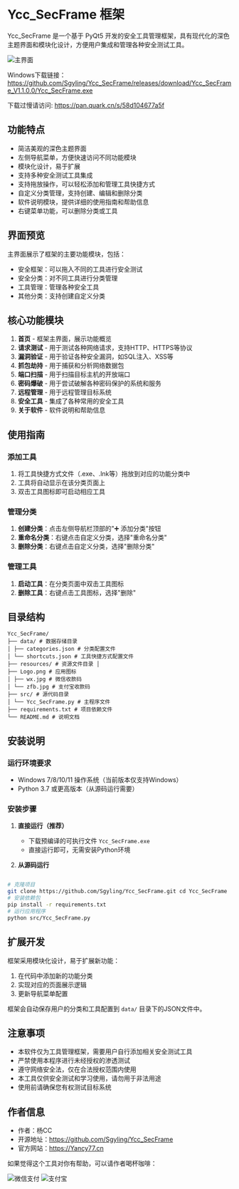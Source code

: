 # Ycc_SecFrame 框架

Ycc_SecFrame 是一个基于 PyQt5 开发的安全工具管理框架，具有现代化的深色主题界面和模块化设计，方便用户集成和管理各种安全测试工具。

![主界面](resources/Logo.png)

Windows下载链接：https://github.com/Sgyling/Ycc_SecFrame/releases/download/Ycc_SecFrame_V1.1.0.0/Ycc_SecFrame.exe

下载过慢请访问: https://pan.quark.cn/s/58d104677a5f

## 功能特点

- 简洁美观的深色主题界面
- 左侧导航菜单，方便快速访问不同功能模块
- 模块化设计，易于扩展
- 支持多种安全测试工具集成
- 支持拖放操作，可以轻松添加和管理工具快捷方式
- 自定义分类管理，支持创建、编辑和删除分类
- 软件说明模块，提供详细的使用指南和帮助信息
- 右键菜单功能，可以删除分类或工具

## 界面预览

主界面展示了框架的主要功能模块，包括：
- 安全框架：可以拖入不同的工具进行安全测试
- 安全分类：对不同工具进行分类管理
- 工具管理：管理各种安全工具
- 其他分类：支持创建自定义分类

## 核心功能模块

1. **首页** - 框架主界面，展示功能概览
2. **请求测试** - 用于测试各种网络请求，支持HTTP、HTTPS等协议
3. **漏洞验证** - 用于验证各种安全漏洞，如SQL注入、XSS等
4. **抓包劫持** - 用于捕获和分析网络数据包
5. **端口扫描** - 用于扫描目标主机的开放端口
6. **密码爆破** - 用于尝试破解各种密码保护的系统和服务
7. **远程管理** - 用于远程管理目标系统
8. **安全工具** - 集成了各种常用的安全工具
9. **关于软件** - 软件说明和帮助信息

## 使用指南

### 添加工具
1. 将工具快捷方式文件（.exe、.lnk等）拖放到对应的功能分类中
2. 工具将自动显示在该分类页面上
3. 双击工具图标即可启动相应工具

### 管理分类
1. **创建分类**：点击左侧导航栏顶部的"➕ 添加分类"按钮
2. **重命名分类**：右键点击自定义分类，选择"重命名分类"
3. **删除分类**：右键点击自定义分类，选择"删除分类"

### 管理工具
1. **启动工具**：在分类页面中双击工具图标
2. **删除工具**：右键点击工具图标，选择"删除"

## 目录结构

~~~
Ycc_SecFrame/ 
├── data/ # 数据存储目录 
│ ├── categories.json # 分类配置文件 
│ └── shortcuts.json # 工具快捷方式配置文件 
├── resources/ # 资源文件目录 │ 
├── Logo.png # 应用图标 
│ ├── wx.jpg # 微信收款码 
│ └── zfb.jpg # 支付宝收款码 
├── src/ # 源代码目录 
│ └── Ycc_SecFrame.py # 主程序文件 
├── requirements.txt # 项目依赖文件 
└── README.md # 说明文档
~~~
## 安装说明

### 运行环境要求
- Windows 7/8/10/11 操作系统（当前版本仅支持Windows）
- Python 3.7 或更高版本（从源码运行需要）

### 安装步骤

1. **直接运行（推荐）**
   - 下载预编译的可执行文件 `Ycc_SecFrame.exe`
   - 直接运行即可，无需安装Python环境

2. **从源码运行**

~~~bash

# 克隆项目
git clone https://github.com/Sgyling/Ycc_SecFrame.git cd Ycc_SecFrame
# 安装依赖包
pip install -r requirements.txt
# 运行应用程序
python src/Ycc_SecFrame.py
~~~
## 扩展开发

框架采用模块化设计，易于扩展新功能：

1. 在代码中添加新的功能分类
2. 实现对应的页面展示逻辑
3. 更新导航菜单配置

框架会自动保存用户的分类和工具配置到 `data/` 目录下的JSON文件中。

## 注意事项

- 本软件仅为工具管理框架，需要用户自行添加相关安全测试工具
- 严禁使用本程序进行未经授权的渗透测试
- 遵守网络安全法，仅在合法授权范围内使用
- 本工具仅供安全测试和学习使用，请勿用于非法用途
- 使用前请确保您有权测试目标系统

## 作者信息

- 作者：杨CC
- 开源地址：https://github.com/Sgyling/Ycc_SecFrame
- 官方网站：https://Yancy77.cn

如果觉得这个工具对你有帮助，可以请作者喝杯咖啡：

![微信支付](resources/wx.jpg) ![支付宝](resources/zfb.jpg)
